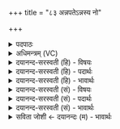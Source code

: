 +++
title = "८३ अन्नपतेऽन्नस्य नो"

+++
<details><summary>पदपाठः</summary>

अन्न॑पत॒ इत्यन्न॑ऽपते। अन्न॑स्य। नः॒। दे॒हि॒। अ॒न॒मी॒वस्य॑। शु॒ष्मिणः॑। प्र॒प्रेति॒ प्रऽप्र॑। दा॒तार॑म्। ता॒रि॒षः॒। ऊर्ज॑म्। नः॒। धे॒हि॒। द्वि॒पद॒ इति॑ द्वि॒ऽपदे॑। चतु॑ष्पदे। चतुः॑ऽपद॒ इति॒ चतुः॑ऽपदे। ८३।
</details>

<details><summary>अधिमन्त्रम् (VC)</summary>

- यजमानपुरोहितौ देवते
- नाभानेदिष्ठ ऋषिः
- उपरिष्टाद् बृहती
- मध्यमः
</details>

<details><summary>दयानन्द-सरस्वती (हि) - विषयः</summary>

अब मनुष्यों को इस संसार में कैसे-कैसे वर्त्तना चाहिये, इस विषय का उपदेश अगले मन्त्र में किया है ॥
</details>

<details><summary>दयानन्द-सरस्वती (हि) - पदार्थः</summary>

पदार्थान्वयभाषाः -  हे (अन्नपते) ओषधि अन्नों के पालन करने हारे यजमान वा पुरोहित ! आप (नः) हमारे लिये (अनमीवस्य) रोगों के नाश से सुख को बढ़ाने (शुष्मिणः) बहुत बलकारी (अन्नस्य) अन्न को (प्रप्रदेहि) अतिप्रकर्ष के साथ दीजिये और इस अन्न के (दातारम्) देने हारे को (तारिषः) तृप्त कर तथा (नः) हमारे (द्विपदे) दो पगवाले मनुष्यादि तथा (चतुष्पदे) चार पगवाले गौ आदि पशुओं के लिये (ऊर्जम्) पराक्रम को (धेहि) धारण कर ॥८३ ॥
</details>

<details><summary>दयानन्द-सरस्वती (हि) - भावार्थः</summary>

भावार्थभाषाः -  मनुष्यों को चाहिये कि सदैव बलकारी आरोग्य अन्न आप सेवें, और दूसरों को देवें। मनुष्य तथा पशुओं के सुख और बल बढ़ावें, जिससे ईश्वर की सृष्टि के क्रमाऽनुकूल आचरण से सब के सुखों की सदा उन्नति होवे ॥८३ ॥ इस अध्याय में गृहस्थ राजा के पुरोहित सभा और सेना के अध्यक्ष और प्रजा के मनुष्यों को करने योग्य कर्म आदि के वर्णन से इस अध्याय में कहे अर्थ की पूर्व अध्याय के अर्थ के साथ सङ्गति जाननी चाहिये ॥
</details>

<details><summary>दयानन्द-सरस्वती (सं) - विषयः</summary>

अथ मनुष्यैः कथं कथं वर्त्तितव्यमित्युपदिश्यते
</details>

<details><summary>दयानन्द-सरस्वती (सं) - पदार्थः</summary>

पदार्थान्वयभाषाः -  हे अन्नपते यजमान पुरोहित वा ! त्वं नोऽनमीवस्य शुष्मिणोऽन्नस्य प्रप्रदेहि। अस्याऽन्नस्य दातारं तारिषः। नोऽस्माकं द्विपदे चतुष्पदे ऊर्जं धेहि ॥८३ ॥
</details>

<details><summary>दयानन्द-सरस्वती (सं) - भावार्थः</summary>

भावार्थभाषाः -  मनुष्यैः सदैवारोग्यबलकारकमन्नं स्वैर्भोक्तव्यमन्येभ्यः प्रदातव्यं च। मनुष्याणां पशूनां च सुखबले संवर्धनीये, यत ईश्वरसृष्टिक्रमानुकूलाचरणेन सर्वेषां सुखोन्नतिः सदा वर्धेत ॥८३ ॥ अथ गृहस्थराजपुरोहितसभासेनाधीशप्रजाजनकर्तव्यकर्मादिवर्णनादेतदध्यायोक्तार्थस्य पूर्वाध्यायोक्तार्थेन सह सङ्गतिरस्तीत्यवगन्तव्यम् ॥ इति श्रीमत्परमहंसपरिव्राजकाचार्याणां श्रीमत्परमविदुषां विरजानन्दसरस्वतीस्वामिनां शिष्येण दयानदसरस्वतीस्वामिना निर्मिते संस्कृतार्य्यभाषाभ्यां विभूषिते सुप्रमाणयुक्ते यजुर्वेदभाष्य एकादशोऽध्यायः सम्पूर्णः ॥१॥
</details>

<details><summary>सविता जोशी ← दयानन्दः (म) - भावार्थः</summary>

भावार्थभाषाः -  माणसांनी सदैव बल व आरोग्य वाढविणारे अन्न खावे व इतरांनाही द्यावे. माणसे व पशू यांचे सुख वाढवावे. शक्ती वाढवावी. ईश्वराच्या सृष्टिक्रमानुसार वर्तन केल्याने सर्वांच्या सुखात सदैव वाढ होते.
</details>